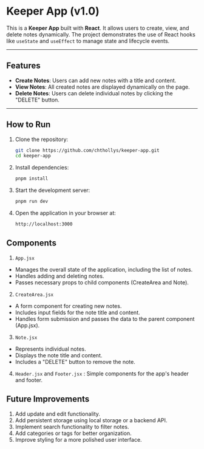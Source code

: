 # Keeper App (v1.0)

This is a **Keeper App** built with **React**. It allows users to create, view, and delete notes dynamically. The project demonstrates the use of React hooks like `useState` and `useEffect` to manage state and lifecycle events.

---

## Features

- **Create Notes**: Users can add new notes with a title and content.
- **View Notes**: All created notes are displayed dynamically on the page.
- **Delete Notes**: Users can delete individual notes by clicking the "DELETE" button.

---

## How to Run

1. Clone the repository:
   ```bash
   git clone https://github.com/chthollys/keeper-app.git
   cd keeper-app
2. Install dependencies:
   ```bash
   pnpm install
3. Start the development server:
   ```bash
   pnpm run dev
4. Open the application in your browser at:
   ```bash
   http://localhost:3000

## Components

1. `App.jsx`
- Manages the overall state of the application, including the list of notes.
- Handles adding and deleting notes.
- Passes necessary props to child components (CreateArea and Note).
2. `CreateArea.jsx`
- A form component for creating new notes.
- Includes input fields for the note title and content.
- Handles form submission and passes the data to the parent component (App.jsx).
3. `Note.jsx`
- Represents individual notes.
- Displays the note title and content.
- Includes a "DELETE" button to remove the note.
4. `Header.jsx` and `Footer.jsx` : Simple components for the app's header and footer.

## Future Improvements
1. Add update and edit functionality.
2. Add persistent storage using local storage or a backend API.
3. Implement search functionality to filter notes.
4. Add categories or tags for better organization.
5. Improve styling for a more polished user interface.